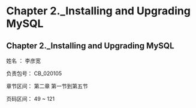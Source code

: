 #  Chapter 2._Installing and Upgrading MySQL

## Chapter 2._Installing and Upgrading MySQL
姓名    ： 李彦宽

负责包号：  CB_020105

章节区间：  第二章 第一节到第五节

页码区间：  49 ~ 121